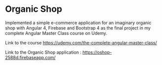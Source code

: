 # Organic Shop

Implemented a simple e-commerce application for an imaginary organic shop with Angular 4, Firebase and Bootstrap 4 as the final project in my complete Angular Master Class course on Udemy. 

Link to the course https://udemy.com/the-complete-angular-master-class/

Link to the Organic Shop application :  https://oshop-2588d.firebaseapp.com/
